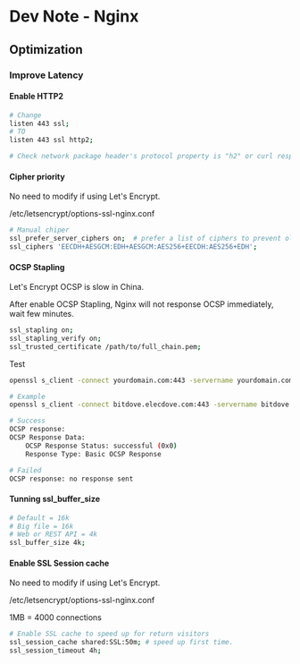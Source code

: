 # Dev Note - Nginx

## Optimization

### Improve Latency

#### Enable HTTP2

```bash
# Change
listen 443 ssl;
# TO
listen 443 ssl http2;

# Check network package header's protocol property is "h2" or curl response header include HTTP/2.
```

#### Cipher priority

No need to modify if using Let's Encrypt.

/etc/letsencrypt/options-ssl-nginx.conf

```bash
# Manual chiper
ssl_prefer_server_ciphers on;  # prefer a list of ciphers to prevent old and slow ciphers
ssl_ciphers 'EECDH+AESGCM:EDH+AESGCM:AES256+EECDH:AES256+EDH';
```

#### OCSP Stapling

Let's Encrypt OCSP is slow in China.

After enable OCSP Stapling, Nginx will not response OCSP immediately, wait few minutes.

```bash
ssl_stapling on;
ssl_stapling_verify on;
ssl_trusted_certificate /path/to/full_chain.pem;
```

Test

```bash
openssl s_client -connect yourdomain.com:443 -servername yourdomain.com -status -tlsextdebug < /dev/null 2>&1 | grep -i "OCSP response"

# Example
openssl s_client -connect bitdove.elecdove.com:443 -servername bitdove.elecdove.com -status -tlsextdebug < /dev/null 2>&1 | grep -i "OCSP response"

# Success
OCSP response: 
OCSP Response Data:
    OCSP Response Status: successful (0x0)
    Response Type: Basic OCSP Response

# Failed
OCSP response: no response sent
```

#### Tunning ssl_buffer_size

```bash
# Default = 16k
# Big file = 16k
# Web or REST API = 4k
ssl_buffer_size 4k;
```

#### Enable SSL Session cache

No need to modify if using Let's Encrypt.

/etc/letsencrypt/options-ssl-nginx.conf

1MB = 4000 connections

```bash
# Enable SSL cache to speed up for return visitors
ssl_session_cache shared:SSL:50m; # speed up first time.
ssl_session_timeout 4h;
```

